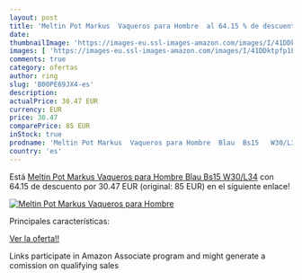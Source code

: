 ```yaml
---
layout: post
title: 'Meltin Pot Markus  Vaqueros para Hombre  al 64.15 % de descuento'
date: 
thumbnailImage: 'https://images-eu.ssl-images-amazon.com/images/I/41DDktpfp1L._SL200_.jpg'
images: [ 'https://images-eu.ssl-images-amazon.com/images/I/41DDktpfp1L._SL200_.jpg' ]
comments: true
category: ofertas
author: ring
slug: 'B00PE69JX4-es'
description:
actualPrice: 30.47 EUR
currency: EUR
price: 30.47
comparePrice: 85 EUR
inStock: true
prodname: 'Meltin Pot Markus  Vaqueros para Hombre  Blau  Bs15   W30/L34'
country: 'es'
---
```


Está [Meltin Pot Markus  Vaqueros para Hombre  Blau  Bs15   W30/L34](https://www.amazon.es/dp/B00PE69JX4/?tag=tolees-21) con 64.15 de descuento por 30.47 EUR (original: 85 EUR) en el siguiente enlace!

[![Meltin Pot Markus  Vaqueros para Hombre ](https://images-eu.ssl-images-amazon.com/images/I/41DDktpfp1L._SL200_.jpg)](https://www.amazon.es/dp/B00PE69JX4/?tag=tolees-21)

Principales características:


[Ver la oferta!!](https://www.amazon.es/dp/B00PE69JX4/?tag=tolees-21)

Links participate in Amazon Associate program and might generate a comission on qualifying sales


